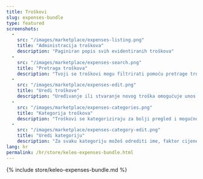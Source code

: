```yaml
---
title: Troškovi
slug: expenses-bundle
type: featured
screenshots:
  - 
    src: "/images/marketplace/expenses-listing.png"
    title: "Administracija troškova"
    description: "Paginiran popis svih evidentiranih troškova"
  - 
    src: "/images/marketplace/expenses-search.png"
    title: "Pretraga troškova"
    description: "Tvoji se troškovi mogu filtrirati pomoću pretrage troškova u Kimai ekranima"
  - 
    src: "/images/marketplace/expenses-edit.png"
    title: "Uredi troškove"
    description: "Uređivanje ili stvaranje novog troška omogućuje unos ovih polja"
  - 
    src: "/images/marketplace/expenses-categories.png"
    title: "Kategorija troškova"
    description: "Troškovi se kategoriziraju za bolji pregled i mogućnosti filtriranja"
  - 
    src: "/images/marketplace/expenses-category-edit.png"
    title: "Uredi kategoriju"
    description: "Za svaku kategoriju možeš odrediti ime, faktor cijene i kratki tekst pomoći"
lang: hr
permalink: /hr/store/keleo-expenses-bundle.html
---
```


{% include store/keleo-expenses-bundle.md %}
